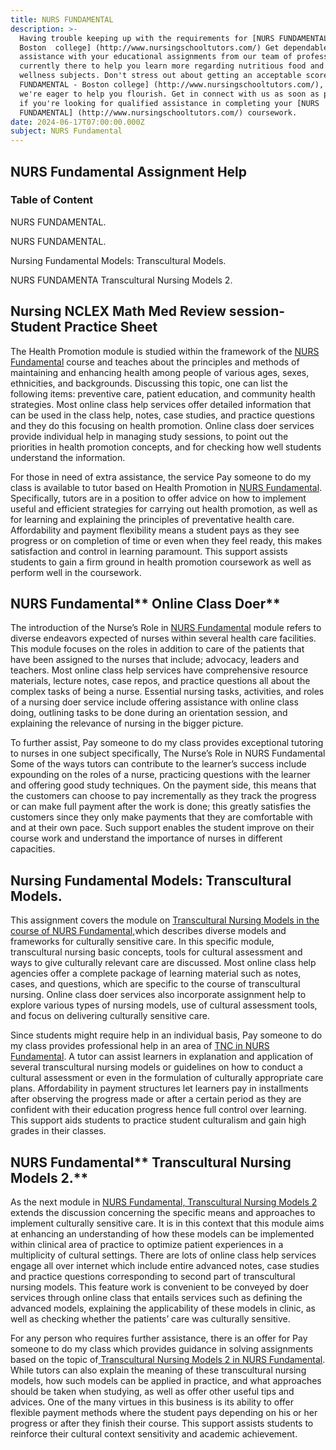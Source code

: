 ```yaml
---
title: NURS FUNDAMENTAL
description: >-
  Having trouble keeping up with the requirements for [NURS FUNDAMENTAL -
  Boston  college] (http://www.nursingschooltutors.com/) Get dependable
  assistance with your educational assignments from our team of professionals.
  currently there to help you learn more regarding nutritious food and other
  wellness subjects. Don't stress out about getting an acceptable score in NURS
  FUNDAMENTAL - Boston college] (http://www.nursingschooltutors.com/), since
  we're eager to help you flourish. Get in connect with us as soon as possible
  if you're looking for qualified assistance in completing your [NURS
  FUNDAMENTAL] (http://www.nursingschooltutors.com/) coursework.
date: 2024-06-17T07:00:00.000Z
subject: NURS Fundamental
---
```


## NURS Fundamental Assignment Help

### Table of Content

NURS FUNDAMENTAL.

NURS FUNDAMENTAL.

Nursing Fundamental Models: Transcultural Models.

NURS FUNDAMENTA Transcultural Nursing Models 2.

## **Nursing NCLEX Math Med Review session- Student Practice Sheet**

The Health Promotion module is studied within the framework of the [NURS Fundamental](https://www.bc.edu/bc-web/schools/cson.html) course and teaches about the principles and methods of maintaining and enhancing health among people of various ages, sexes, ethnicities, and
backgrounds. Discussing this topic, one can list the following items:
preventive care, patient education, and community health strategies. Most
online class help services offer detailed information that can be used in the
class help, notes, case studies, and practice questions and they do this
focusing on health promotion. Online class doer services provide individual
help in managing study sessions, to point out the priorities in health
promotion concepts, and for checking how well students understand the
information.

For those in need of extra assistance, the service Pay someone to do my class is available to tutor based on Health
Promotion in [NURS Fundamental](https://www.bc.edu/bc-web/schools/cson.html). Specifically, tutors are in a
position to offer advice on how to implement useful and efficient strategies
for carrying out health promotion, as well as for learning and explaining the
principles of preventative health care. Affordability and payment flexibility
means a student pays as they see progress or on completion of time or even when
they feel ready, this makes satisfaction and control in learning paramount.
This support assists students to gain a firm ground in health promotion
coursework as well as perform well in the coursework.

## NURS Fundamental** Online Class Doer**

The introduction of the Nurse’s Role in [NURS Fundamental](https://www.bc.edu/bc-web/schools/cson.html) module refers to diverse endeavors
expected of nurses within several health care facilities. This module focuses
on the roles in addition to care of the patients that have been assigned to the
nurses that include; advocacy, leaders and teachers. Most online class help
services have comprehensive resource materials, lecture notes, case repos, and
practice questions all about the complex tasks of being a nurse. Essential
nursing tasks, activities, and roles of a nursing doer service include offering
assistance with online class doing, outlining tasks to be done during an
orientation session, and explaining the relevance of nursing in the bigger
picture.

To further assist, Pay someone to do my class provides exceptional tutoring to nurses in one subject specifically, The
Nurse’s Role in NURS Fundamental Some of the ways tutors can contribute
to the learner’s success include expounding on the roles of a nurse, practicing
questions with the learner and offering good study techniques. On the payment
side, this means that the customers can choose to pay incrementally as they
track the progress or can make full payment after the work is done; this
greatly satisfies the customers since they only make payments that they are
comfortable with and at their own pace. Such support enables the student
improve on their course work and understand the importance of nurses in
different capacities.

## Nursing Fundamental Models: Transcultural Models.

This assignment covers the module on [Transcultural Nursing Models in the course of NURS Fundamental,](https://www.bc.edu/bc-web/schools/cson.html)which describes diverse models and frameworks for culturally sensitive care. In this specific module, transcultural nursing basic concepts, tools for cultural assessment and ways to give culturally relevant care are discussed. Most online
class help agencies offer a complete package of learning material such as
notes, cases, and questions, which are specific to the course of transcultural
nursing. Online class doer services also incorporate assignment help to explore
various types of nursing models, use of cultural assessment tools, and focus on
delivering culturally sensitive care.

Since students might require help in an individual basis, Pay someone to do my class provides professional help in an
area of [TNC in NURS Fundamental](https://www.bc.edu/bc-web/schools/cson.html). A tutor can assist learners in
explanation and application of several transcultural nursing models or
guidelines on how to conduct a cultural assessment or even in the formulation
of culturally appropriate care plans. Affordability in payment structures let
learners pay in installments after observing the progress made or after a
certain period as they are confident with their education progress hence full
control over learning. This support aids students to practice student culturalism
and gain high grades in their classes.

## NURS Fundamental** Transcultural Nursing Models 2.**

As the next module in [NURS Fundamental, Transcultural Nursing Models 2](https://www.bc.edu/bc-web/schools/cson.html) extends the
discussion concerning the specific means and approaches to implement culturally
sensitive care. It is in this context that this module aims at enhancing an
understanding of how these models can be implemented within clinical area of
practice to optimize patient experiences in a multiplicity of cultural
settings. There are lots of online class help services engage all over internet
which include entire advanced notes, case studies and practice questions
corresponding to second part of transcultural nursing models. This feature work
is convenient to be conveyed by doer services through online class that entails
services such as defining the advanced models, explaining the applicability of
these models in clinic, as well as checking whether the patients’ care was
culturally sensitive.

For any person who requires further assistance, there is an offer for Pay someone to do my class which provides
guidance in solving assignments based on the topic of[ Transcultural Nursing Models 2 in NURS Fundamental](https://www.bc.edu/bc-web/schools/cson.html). While tutors can also explain the meaning of these transcultural nursing models, how such models can be applied in practice, and what approaches should be taken when studying, as well as offer other useful tips and advices. One of the many
virtues in this business is its ability to offer flexible payment methods where the student pays depending on his or her progress or after they finish their course. This support assists students to reinforce their cultural context
sensitivity and academic achievement.
